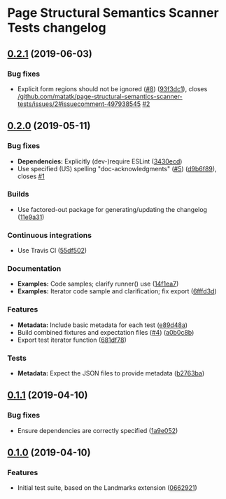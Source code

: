 # Page Structural Semantics Scanner Tests changelog

## [0.2.1](https://github.com/matatk/page-structural-semantics-scanner-tests/compare/0.2.0...0.2.1) (2019-06-03)

### Bug fixes

* Explicit form regions should not be ignored ([#8](https://github.com/matatk/page-structural-semantics-scanner-tests/issues/8)) ([93f3dc1](https://github.com/matatk/page-structural-semantics-scanner-tests/commit/93f3dc1)), closes [/github.com/matatk/page-structural-semantics-scanner-tests/issues/2#issuecomment-497938545](https://github.com//github.com/matatk/page-structural-semantics-scanner-tests/issues/2/issues/issuecomment-497938545) [#2](https://github.com/matatk/page-structural-semantics-scanner-tests/issues/2)

## [0.2.0](https://github.com/matatk/page-structural-semantics-scanner-tests/compare/0.1.1...0.2.0) (2019-05-11)

### Bug fixes

* **Dependencies:** Explicitly (dev-)require ESLint ([3430ecd](https://github.com/matatk/page-structural-semantics-scanner-tests/commit/3430ecd))
* Use specified (US) spelling "doc-acknowledgments" ([#5](https://github.com/matatk/page-structural-semantics-scanner-tests/issues/5)) ([d9b6f89](https://github.com/matatk/page-structural-semantics-scanner-tests/commit/d9b6f89)), closes [#1](https://github.com/matatk/page-structural-semantics-scanner-tests/issues/1)

### Builds

* Use factored-out package for generating/updating the changelog ([11e9a31](https://github.com/matatk/page-structural-semantics-scanner-tests/commit/11e9a31))

### Continuous integrations

* Use Travis CI ([55df502](https://github.com/matatk/page-structural-semantics-scanner-tests/commit/55df502))

### Documentation

* **Examples:** Code samples; clarify runner() use ([14f1ea7](https://github.com/matatk/page-structural-semantics-scanner-tests/commit/14f1ea7))
* **Examples:** Iterator code sample and clarification; fix export ([6fffd3d](https://github.com/matatk/page-structural-semantics-scanner-tests/commit/6fffd3d))

### Features

* **Metadata:** Include basic metadata for each test ([e89d48a](https://github.com/matatk/page-structural-semantics-scanner-tests/commit/e89d48a))
* Build combined fixtures and expectation files ([#4](https://github.com/matatk/page-structural-semantics-scanner-tests/issues/4)) ([a0b0c8b](https://github.com/matatk/page-structural-semantics-scanner-tests/commit/a0b0c8b))
* Export test iterator function ([681df78](https://github.com/matatk/page-structural-semantics-scanner-tests/commit/681df78))

### Tests

* **Metadata:** Expect the JSON files to provide metadata ([b2763ba](https://github.com/matatk/page-structural-semantics-scanner-tests/commit/b2763ba))

## [0.1.1](https://github.com/matatk/page-structural-semantics-scanner-tests/compare/0.1.0...0.1.1) (2019-04-10)

### Bug fixes

* Ensure dependencies are correctly specified ([1a9e052](https://github.com/matatk/page-structural-semantics-scanner-tests/commit/1a9e052))

## [0.1.0](https://github.com/matatk/page-structural-semantics-scanner-tests/compare/0.0.0...0.1.0) (2019-04-10)

### Features

* Initial test suite, based on the Landmarks extension ([0662921](https://github.com/matatk/page-structural-semantics-scanner-tests/commit/0662921))
